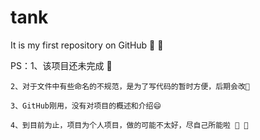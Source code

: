 # tank
It is my first repository on GitHub 🍫 🤭

PS：1、该项目还未完成 🍒

    2、对于文件中有些命名的不规范，是为了写代码的暂时方便，后期会改🌸
    
    3、GitHub刚用，没有对项目的概述和介绍😄
    
    4、到目前为止，项目为个人项目，做的可能不太好，尽自己所能啦 🍎 🥟
